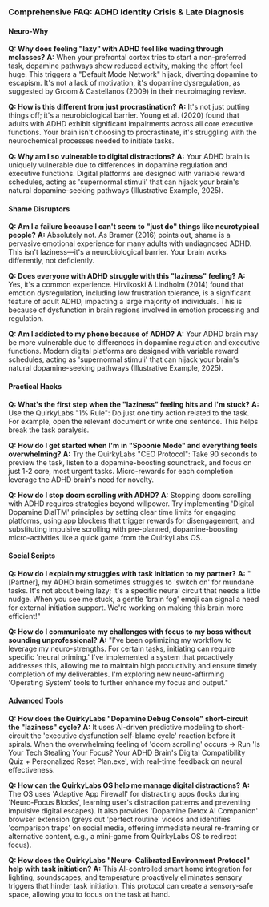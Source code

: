 ### **Comprehensive FAQ: ADHD Identity Crisis & Late Diagnosis**

#### **Neuro-Why**
**Q: Why does feeling "lazy" with ADHD feel like wading through molasses?**
**A:** When your prefrontal cortex tries to start a non-preferred task, dopamine pathways show reduced activity, making the effort feel huge. This triggers a "Default Mode Network" hijack, diverting dopamine to escapism. It's not a lack of motivation, it's dopamine dysregulation, as suggested by Groom & Castellanos (2009) in their neuroimaging review.

**Q: How is this different from just procrastination?**
**A:** It's not just putting things off; it's a neurobiological barrier. Young et al. (2020) found that adults with ADHD exhibit significant impairments across all core executive functions. Your brain isn't choosing to procrastinate, it's struggling with the neurochemical processes needed to initiate tasks.

**Q: Why am I so vulnerable to digital distractions?**
**A:** Your ADHD brain is uniquely vulnerable due to differences in dopamine regulation and executive functions. Digital platforms are designed with variable reward schedules, acting as 'supernormal stimuli' that can hijack your brain's natural dopamine-seeking pathways (Illustrative Example, 2025).

#### **Shame Disruptors**
**Q: Am I a failure because I can't seem to "just do" things like neurotypical people?**
**A:** Absolutely not. As Bramer (2016) points out, shame is a pervasive emotional experience for many adults with undiagnosed ADHD. This isn't laziness—it's a neurobiological barrier. Your brain works differently, not deficiently.

**Q: Does everyone with ADHD struggle with this "laziness" feeling?**
**A:** Yes, it's a common experience. Hirvikoski & Lindholm (2014) found that emotion dysregulation, including low frustration tolerance, is a significant feature of adult ADHD, impacting a large majority of individuals. This is because of dysfunction in brain regions involved in emotion processing and regulation.

**Q: Am I addicted to my phone because of ADHD?**
**A:** Your ADHD brain may be more vulnerable due to differences in dopamine regulation and executive functions. Modern digital platforms are designed with variable reward schedules, acting as 'supernormal stimuli' that can hijack your brain's natural dopamine-seeking pathways (Illustrative Example, 2025).

#### **Practical Hacks**
**Q: What's the first step when the "laziness" feeling hits and I'm stuck?**
**A:** Use the QuirkyLabs "1% Rule": Do just one tiny action related to the task. For example, open the relevant document or write one sentence. This helps break the task paralysis.

**Q: How do I get started when I'm in "Spoonie Mode" and everything feels overwhelming?**
**A:** Try the QuirkyLabs "CEO Protocol": Take 90 seconds to preview the task, listen to a dopamine-boosting soundtrack, and focus on just 1-2 core, most urgent tasks. Micro-rewards for each completion leverage the ADHD brain's need for novelty.

**Q: How do I stop doom scrolling with ADHD?**
**A:** Stopping doom scrolling with ADHD requires strategies beyond willpower. Try implementing 'Digital Dopamine DialTM' principles by setting clear time limits for engaging platforms, using app blockers that trigger rewards for disengagement, and substituting impulsive scrolling with pre-planned, dopamine-boosting micro-activities like a quick game from the QuirkyLabs OS.

#### **Social Scripts**
**Q: How do I explain my struggles with task initiation to my partner?**
**A:** "[Partner], my ADHD brain sometimes struggles to 'switch on' for mundane tasks. It's not about being lazy; it's a specific neural circuit that needs a little nudge. When you see me stuck, a gentle 'brain fog' emoji can signal a need for external initiation support. We're working on making this brain more efficient!"

**Q: How do I communicate my challenges with focus to my boss without sounding unprofessional?**
**A:** "I've been optimizing my workflow to leverage my neuro-strengths. For certain tasks, initiating can require specific 'neural priming.' I've implemented a system that proactively addresses this, allowing me to maintain high productivity and ensure timely completion of my deliverables. I'm exploring new neuro-affirming 'Operating System' tools to further enhance my focus and output."

#### **Advanced Tools**
**Q: How does the QuirkyLabs "Dopamine Debug Console" short-circuit the "laziness" cycle?**
**A:** It uses AI-driven predictive modeling to short-circuit the 'executive dysfunction self-blame cycle' reaction before it spirals. When the overwhelming feeling of 'doom scrolling' occurs → Run 'Is Your Tech Stealing Your Focus? Your ADHD Brain's Digital Compatibility Quiz + Personalized Reset Plan.exe', with real-time feedback on neural effectiveness.

**Q: How can the QuirkyLabs OS help me manage digital distractions?**
**A:** The OS uses 'Adaptive App Firewall' for distracting apps (locks during 'Neuro-Focus Blocks', learning user's distraction patterns and preventing impulsive digital escapes). It also provides 'Dopamine Detox AI Companion' browser extension (greys out 'perfect routine' videos and identifies 'comparison traps' on social media, offering immediate neural re-framing or alternative content, e.g., a mini-game from QuirkyLabs OS to redirect focus).

**Q: How does the QuirkyLabs "Neuro-Calibrated Environment Protocol" help with task initiation?**
**A:** This AI-controlled smart home integration for lighting, soundscapes, and temperature proactively eliminates sensory triggers that hinder task initiation. This protocol can create a sensory-safe space, allowing you to focus on the task at hand.